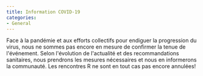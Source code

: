 ```yaml
---
title: Information COVID-19
categories:
- General
---
```


Face à la pandémie et aux efforts collectifs pour endiguer la
progression du virus, nous ne sommes pas encore en mesure de confirmer
la tenue de l'événement. Selon l'évolution de l'actualité et des
recommandations sanitaires, nous prendrons les mesures nécessaires et
nous en informerons la communauté. Les rencontres R ne sont en tout
cas pas encore annulées!



